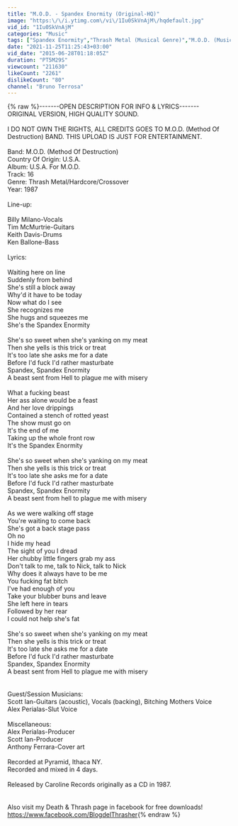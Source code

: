 ```yaml
---
title: "M.O.D. - Spandex Enormity (Original-HQ)"
image: "https:\/\/i.ytimg.com\/vi\/1Iu0SkVnAjM\/hqdefault.jpg"
vid_id: "1Iu0SkVnAjM"
categories: "Music"
tags: ["Spandex Enormity","Thrash Metal (Musical Genre)","M.O.D. (Musical Group)"]
date: "2021-11-25T11:25:43+03:00"
vid_date: "2015-06-28T01:18:05Z"
duration: "PT5M29S"
viewcount: "211630"
likeCount: "2261"
dislikeCount: "80"
channel: "Bruno Terrosa"
---
```

{% raw %}-------OPEN DESCRIPTION FOR INFO &amp; LYRICS-------<br />ORIGINAL VERSION, HIGH QUALITY SOUND.<br /><br />I DO NOT OWN THE RIGHTS, ALL CREDITS GOES TO M.O.D. (Method Of Destruction) BAND. THIS UPLOAD IS JUST FOR ENTERTAINMENT.<br /><br />Band: M.O.D. (Method Of Destruction)<br />Country Of Origin: U.S.A.<br />Album: U.S.A. For M.O.D.<br />Track: 16<br />Genre: Thrash Metal/Hardcore/Crossover<br />Year: 1987<br /><br />Line-up:<br /><br />Billy Milano-Vocals<br />Tim McMurtrie-Guitars<br />Keith Davis-Drums<br />Ken Ballone-Bass<br /><br />Lyrics:<br /><br />Waiting here on line<br />Suddenly from behind<br />She's still a block away<br />Why'd it have to be today<br />Now what do I see<br />She recognizes me<br />She hugs and squeezes me<br />She's the Spandex Enormity<br /><br />She's so sweet when she's yanking on my meat<br />Then she yells is this trick or treat<br />It's too late she asks me for a date<br />Before I'd fuck I'd rather masturbate<br />Spandex, Spandex Enormity<br />A beast sent from Hell to plague me with misery<br /><br />What a fucking beast<br />Her ass alone would be a feast<br />And her love drippings<br />Contained a stench of rotted yeast<br />The show must go on<br />It's the end of me<br />Taking up the whole front row<br />It's the Spandex Enormity<br /><br />She's so sweet when she's yanking on my meat<br />Then she yells is this trick or treat<br />It's too late she asks me for a date<br />Before I'd fuck I'd rather masturbate<br />Spandex, Spandex Enormity<br />A beast sent from hell to plague me with misery<br /><br />As we were walking off stage<br />You're waiting to come back<br />She's got a back stage pass<br />Oh no<br />I hide my head<br />The sight of you I dread<br />Her chubby little fingers grab my ass<br />Don't talk to me, talk to Nick, talk to Nick<br />Why does it always have to be me<br />You fucking fat bitch<br />I've had enough of you<br />Take your blubber buns and leave<br />She left here in tears<br />Followed by her rear<br />I could not help she's fat<br /><br />She's so sweet when she's yanking on my meat<br />Then she yells is this trick or treat<br />It's too late she asks me for a date<br />Before I'd fuck I'd rather masturbate<br />Spandex, Spandex Enormity<br />A beast sent from Hell to plague me with misery<br /><br /><br />Guest/Session Musicians:<br />Scott Ian-Guitars (acoustic), Vocals (backing), Bitching Mothers Voice<br />Alex Perialas-Slut Voice<br /><br />Miscellaneous:<br />Alex Perialas-Producer<br />Scott Ian-Producer<br />Anthony Ferrara-Cover art<br /><br />Recorded at Pyramid, Ithaca NY. <br />Recorded and mixed in 4 days.<br /><br />Released by Caroline Records originally as a CD in 1987.<br /><br /><br />Also visit my Death &amp; Thrash page in facebook for free downloads!<br /><a rel="nofollow" target="blank" href="https://www.facebook.com/BlogdelThrasher">https://www.facebook.com/BlogdelThrasher</a>{% endraw %}
